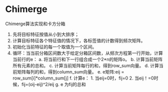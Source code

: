 # Chimerge
Chimerge算法实现和卡方分箱

1. 先将目标特征按值从小到大排序；
2. 计算目标特征各个特征值的情况下，各标签值的计数得到频次矩阵。
3. 初始化当前特征的每一个取值为一个区间。
4. 循环：当当前分箱区间数大于给定分箱区间数，从频次方程第一行开始，计算当前行的e：
	a. 将当前行和下一行组合成一个2*n的矩阵o。
	b. 计算当前矩阵所有元素的总和。
	c. 计算当前矩阵每行的和，得到row_sum向量。
	d. 计算当前矩阵每列的和，得到column_sum向量。
	e. e矩阵:eij = row_sum[i]*column_sum[j]
	f. 计算e：
		1. 当eij=0时，fij=0
		2. 当eij！=0时候，fij=(oij-eij)^2/eij
	g. e 为fij的总和